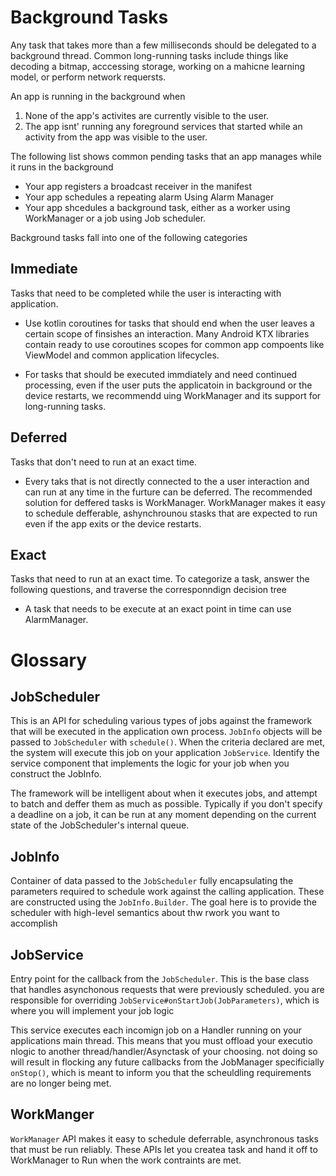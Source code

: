 # Background Tasks
Any task that takes more than a few milliseconds should be delegated to a background thread. Common long-running tasks include things like decoding a bitmap, acccessing storage, working on a mahicne learning model, or perform network requersts. 

An app is running in the background when
1. None of the app's activites are currently visible to the user.
2. The app isnt' running any foreground services that started while an activity from the app was visible to the user. 

The following list shows common pending tasks that an app manages while it runs in the background
- Your app registers a broadcast receiver in the manifest
- Your app schedules a repeating alarm Using Alarm Manager
- Your app shcedules a background task, either as a worker using WorkManager or a job using Job scheduler. 

Background tasks fall into one of the following categories

## Immediate 
Tasks that need to be completed while the user is interacting with application.

- Use kotlin coroutines for tasks that should end when the user leaves a certain scope of finsishes an interaction. Many Android KTX libraries contain ready to use coroutines scopes for common app compoents  like ViewModel and common application lifecycles. 

- For tasks that should be executed immdiately and need continued processing, even if the user puts the applicatoin  in background or the device restarts, we recommendd uing WorkManager and its support for long-running tasks. 

## Deferred 
Tasks that don't need to run at an exact time.

- Every taks that is not directly connected to the a user interaction and can run at any time in the furture can be deferred. The recommended solution for deffered tasks is WorkManager. WorkManager makes it easy to schedule defferable, ashynchrounou stasks that are expected to run even if the app exits or the device restarts. 

## Exact
Tasks that need to run at an exact time. 
To categorize a task, answer the following questions, and traverse the corresponndign decision tree

- A  task that needs to be execute at an exact point in time can use AlarmManager.



# Glossary
## JobScheduler
This is an API for scheduling various types of jobs against the framework that will be executed in the application own process. `JobInfo` objects will be passed to `JobScheduler` with `schedule()`. When the criteria declared are met, the system will execute this job on your application `JobService`. Identify  the service component that implements the logic for your job when you construct the JobInfo.

The framework will be intelligent about when it executes jobs, and attempt to batch and deffer them as much as possible. Typically if you don't specify a deadline on a job, it can be run at any moment depending on the current state of the JobScheduler's internal  queue. 

## JobInfo
Container of data passed to the `JobScheduler` fully encapsulating the parameters required to schedule work against the calling application. These are constructed using the `JobInfo.Builder`. The goal here is to provide the scheduler with high-level semantics about thw rwork you want to accomplish

## JobService
Entry point for the callback from the `JobScheduler`. This is the base class that handles asynchonous requests that were previously scheduled. you are responsible for overriding `JobService#onStartJob(JobParameters)`, which is where you will implement your job logic

This service executes each incomign job on  a Handler running  on your applications main thread. This means that you must offload your executio nlogic to another thread/handler/Asynctask of your choosing. not doing so will result in flocking any future callbacks from the JobManager specificially `onStop()`, which is meant to inform you that the scheuldling requirements are no longer being met. 


## WorkManger 
`WorkManager` API makes it easy to schedule deferrable, asynchronous tasks that must be run reliably. These APIs let you createa task and hand it off to WorkManager to Run when the work contraints are met. 

